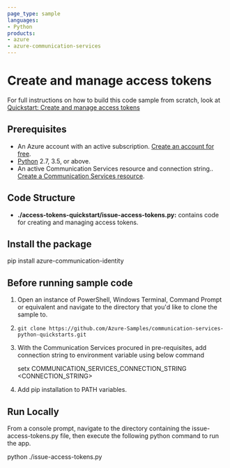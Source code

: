 ```yaml
---
page_type: sample
languages:
- Python
products:
- azure
- azure-communication-services
---
```



# Create and manage access tokens

For full instructions on how to build this code sample from scratch, look at [Quickstart: Create and manage access tokens](https://docs.microsoft.com/en-us/azure/communication-services/quickstarts/access-tokens?pivots=programming-language-python)

## Prerequisites

- An Azure account with an active subscription. [Create an account for free](https://azure.microsoft.com/free/?WT.mc_id=A261C142F). 
- [Python](https://www.python.org/downloads/) 2.7, 3.5, or above.
- An active Communication Services resource and connection string.. [Create a Communication Services resource](https://docs.microsoft.com/en-us/azure/communication-services/quickstarts/create-communication-resource).

## Code Structure

- **./access-tokens-quickstart/issue-access-tokens.py:** contains code for creating and managing access tokens.

## Install the package
pip install azure-communication-identity

## Before running sample code

1. Open an instance of PowerShell, Windows Terminal, Command Prompt or equivalent and navigate to the directory that you'd like to clone the sample to.
2. `git clone https://github.com/Azure-Samples/communication-services-python-quickstarts.git`
3.  With the Communication Services procured in pre-requisites, add connection string to environment variable using below command

    setx COMMUNICATION_SERVICES_CONNECTION_STRING <CONNECTION_STRING>

4. Add pip installation to PATH variables.

## Run Locally

From a console prompt, navigate to the directory containing the issue-access-tokens.py file, then execute the following python command to run the app.

python ./issue-access-tokens.py
